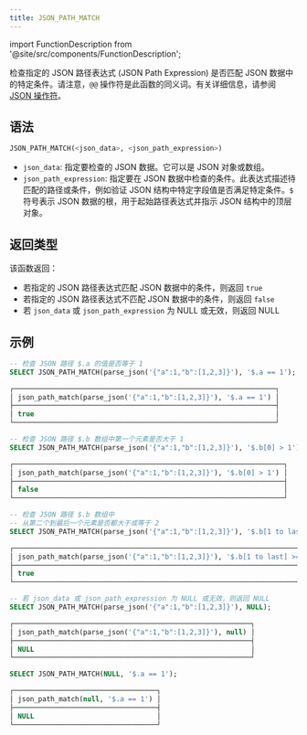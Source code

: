 ```yaml
---
title: JSON_PATH_MATCH
---
```

import FunctionDescription from '@site/src/components/FunctionDescription';

<FunctionDescription description="引入或更新于：v1.2.241"/>

检查指定的 JSON 路径表达式 (JSON Path Expression) 是否匹配 JSON 数据中的特定条件。请注意，`@@` 操作符是此函数的同义词。有关详细信息，请参阅 [JSON 操作符](../../../10-sql-commands/30-query-operators/index.md)。

## 语法

```sql
JSON_PATH_MATCH(<json_data>, <json_path_expression>)
```

- `json_data`: 指定要检查的 JSON 数据。它可以是 JSON 对象或数组。
- `json_path_expression`: 指定要在 JSON 数据中检查的条件。此表达式描述待匹配的路径或条件，例如验证 JSON 结构中特定字段值是否满足特定条件。`$` 符号表示 JSON 数据的根，用于起始路径表达式并指示 JSON 结构中的顶层对象。

## 返回类型

该函数返回：

- 若指定的 JSON 路径表达式匹配 JSON 数据中的条件，则返回 `true`
- 若指定的 JSON 路径表达式不匹配 JSON 数据中的条件，则返回 `false`
- 若 `json_data` 或 `json_path_expression` 为 NULL 或无效，则返回 NULL

## 示例

```sql
-- 检查 JSON 路径 $.a 的值是否等于 1
SELECT JSON_PATH_MATCH(parse_json('{"a":1,"b":[1,2,3]}'), '$.a == 1');

┌────────────────────────────────────────────────────────────────┐
│ json_path_match(parse_json('{"a":1,"b":[1,2,3]}'), '$.a == 1') │
├────────────────────────────────────────────────────────────────┤
│ true                                                           │
└────────────────────────────────────────────────────────────────┘

-- 检查 JSON 路径 $.b 数组中第一个元素是否大于 1
SELECT JSON_PATH_MATCH(parse_json('{"a":1,"b":[1,2,3]}'), '$.b[0] > 1');

┌──────────────────────────────────────────────────────────────────┐
│ json_path_match(parse_json('{"a":1,"b":[1,2,3]}'), '$.b[0] > 1') │
├──────────────────────────────────────────────────────────────────┤
│ false                                                            │
└──────────────────────────────────────────────────────────────────┘

-- 检查 JSON 路径 $.b 数组中
-- 从第二个到最后一个元素是否都大于或等于 2
SELECT JSON_PATH_MATCH(parse_json('{"a":1,"b":[1,2,3]}'), '$.b[1 to last] >= 2');

┌───────────────────────────────────────────────────────────────────────────┐
│ json_path_match(parse_json('{"a":1,"b":[1,2,3]}'), '$.b[1 to last] >= 2') │
├───────────────────────────────────────────────────────────────────────────┤
│ true                                                                      │
└───────────────────────────────────────────────────────────────────────────┘

-- 若 json_data 或 json_path_expression 为 NULL 或无效，则返回 NULL
SELECT JSON_PATH_MATCH(parse_json('{"a":1,"b":[1,2,3]}'), NULL);

┌──────────────────────────────────────────────────────────┐
│ json_path_match(parse_json('{"a":1,"b":[1,2,3]}'), null) │
├──────────────────────────────────────────────────────────┤
│ NULL                                                     │
└──────────────────────────────────────────────────────────┘

SELECT JSON_PATH_MATCH(NULL, '$.a == 1');

┌───────────────────────────────────┐
│ json_path_match(null, '$.a == 1') │
├───────────────────────────────────┤
│ NULL                              │
└───────────────────────────────────┘
```